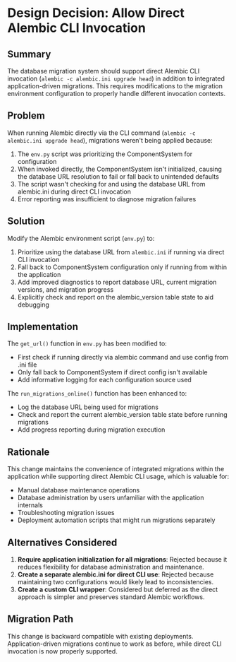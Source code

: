 # Design Decision: Allow Direct Alembic CLI Invocation

## Summary
The database migration system should support direct Alembic CLI invocation (`alembic -c alembic.ini upgrade head`) in addition to integrated application-driven migrations. This requires modifications to the migration environment configuration to properly handle different invocation contexts.

## Problem
When running Alembic directly via the CLI command (`alembic -c alembic.ini upgrade head`), migrations weren't being applied because:

1. The `env.py` script was prioritizing the ComponentSystem for configuration
2. When invoked directly, the ComponentSystem isn't initialized, causing the database URL resolution to fail or fall back to unintended defaults
3. The script wasn't checking for and using the database URL from alembic.ini during direct CLI invocation
4. Error reporting was insufficient to diagnose migration failures

## Solution
Modify the Alembic environment script (`env.py`) to:

1. Prioritize using the database URL from `alembic.ini` if running via direct CLI invocation
2. Fall back to ComponentSystem configuration only if running from within the application
3. Add improved diagnostics to report database URL, current migration versions, and migration progress
4. Explicitly check and report on the alembic_version table state to aid debugging

## Implementation
The `get_url()` function in `env.py` has been modified to:
- First check if running directly via alembic command and use config from .ini file
- Only fall back to ComponentSystem if direct config isn't available
- Add informative logging for each configuration source used

The `run_migrations_online()` function has been enhanced to:
- Log the database URL being used for migrations
- Check and report the current alembic_version table state before running migrations
- Add progress reporting during migration execution

## Rationale
This change maintains the convenience of integrated migrations within the application while supporting direct Alembic CLI usage, which is valuable for:
- Manual database maintenance operations
- Database administration by users unfamiliar with the application internals
- Troubleshooting migration issues
- Deployment automation scripts that might run migrations separately

## Alternatives Considered
1. **Require application initialization for all migrations**: Rejected because it reduces flexibility for database administration and maintenance.
2. **Create a separate alembic.ini for direct CLI use**: Rejected because maintaining two configurations would likely lead to inconsistencies.
3. **Create a custom CLI wrapper**: Considered but deferred as the direct approach is simpler and preserves standard Alembic workflows.

## Migration Path
This change is backward compatible with existing deployments. Application-driven migrations continue to work as before, while direct CLI invocation is now properly supported.
